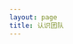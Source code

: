 ```yaml
---
layout: page
title: 认识团队
---
```

<script setup>
import {
  VPTeamPage,
  VPTeamPageTitle,
  VPTeamMembers,
  VPTeamPageSection
} from 'vitepress/theme'

const coreMembers = [
  {
    avatar: 'https://github.com/wling-art.png',
    name: 'wlingzhenyu',
    title: '服主',
    links: [
      { icon: 'github', link: 'https://github.com/wling-art' }
    ],
    sponsor: 'https://afdian.net/a/ZLServer',
    actionText: '捐赠服主'
  },
  {
    avatar: 'https://q.qlogo.cn/headimg_dl?dst_uin=3603866430&spec=100',
    name: 'HaiTang_Game',
    title: '管理员',
    links: [
      { icon: 'github', link: 'https://github.com/haitang000' }
    ],
    sponsor: 'https://afdian.net/a/haitang_HTUI',
    actionText: '捐赠'
  },
  {
    avatar: 'https://q.qlogo.cn/headimg_dl?dst_uin=1782654932&spec=100',
    name: 'liuzhen932',
    title: '废物',
    links: [
      { icon: 'github', link: 'https://github.com/liuzhen9320' }
    ],
    sponsor: 'https://afdian.net/a/hackpig520',
    actionText: '捐赠'
  }
]

const partners = [
  {
    avatar: 'https://q.qlogo.cn/headimg_dl?dst_uin=1519412035&spec=100',
    name: 'Gemence',
    title: '捐赠 5 次，共 50 元',
  },
  {
    avatar: 'https://q.qlogo.cn/headimg_dl?dst_uin=869379440&spec=100',
    name: '风林',
    title: '捐赠 1 次，共 65 元',
  },
  {
    avatar: 'https://q.qlogo.cn/headimg_dl?dst_uin=3603866430&spec=100',
    name: 'HaiTang_Game',
    title: '捐赠 5 次，共 46 元',
  },
  {
    avatar: 'https://q.qlogo.cn/headimg_dl?dst_uin=3626673715&spec=100',
    name: 'xuanxuan07313',
    title: '捐赠 3 次，共 18.32 元',
  },
  {
    avatar: 'https://q.qlogo.cn/headimg_dl?dst_uin=1494482621&spec=100',
    name: '青衣',
    title: '捐赠 3 次，共 80 元',
  },
  {
    avatar: 'https://www.github.com/xiaozhu2007.png',
    name: 'liuzhen932',
    title: '捐赠 3 次，共 15 元',
  },
  {
    avatar: 'https://q.qlogo.cn/headimg_dl?dst_uin=2289836651&spec=100',
    name: '秋叶海棠',
    title: '捐赠 2 次，共 40 元',
  },
  {
    avatar: 'https://q.qlogo.cn/headimg_dl?dst_uin=2544028137&spec=100',
    name: '杨骐鸣',
    title: '捐赠 1 次，共 5 元'
  },
  {
    avatar: 'https://q.qlogo.cn/headimg_dl?dst_uin=3629699397&spec=100',
    name: 'zixi_ovo',
    title: '捐赠 1 次，共 25 元'
  }
]
</script>

<VPTeamPage>
  <VPTeamPageTitle>
    <template #title>
      认识团队
    </template>
    <template #lead>
      在这个页面你将了解服务器的核心人员组成
    </template>
  </VPTeamPageTitle>
  <VPTeamPageSection>
    <template #title>管理团队</template>
    <template #lead>这是目前钟乐服务器的管理团队，感谢他们让钟乐更美好！</template>
    <template #members>
      <VPTeamMembers size="medium" :members="coreMembers" />
    </template>
  </VPTeamPageSection>
  <VPTeamPageSection>
    <template #title>赞助者</template>
    <template #lead>这些是捐赠过钟乐服务器的人，感谢他们让服务器渡过难关！(排名不分先后)</template>
    <template #members>
      <VPTeamMembers size="small" :members="partners" />
    </template>
  </VPTeamPageSection>
</VPTeamPage>
